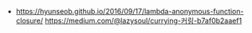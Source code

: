 - https://hyunseob.github.io/2016/09/17/lambda-anonymous-function-closure/
https://medium.com/@lazysoul/currying-커링-b7af0b2aaef1